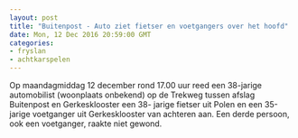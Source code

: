 ```yaml
---
layout: post
title: "Buitenpost - Auto ziet fietser en voetgangers over het hoofd"
date: Mon, 12 Dec 2016 20:59:00 GMT
categories: 
- fryslan 
- achtkarspelen 
---
```


Op maandagmiddag 12 december rond 17.00 uur reed een 38-jarige automobilist (woonplaats onbekend)  op de Trekweg tussen afslag Buitenpost en Gerkesklooster een 38- jarige fietser uit Polen en een 35-jarige  voetganger uit Gerkesklooster van achteren aan. Een derde persoon, ook een voetganger, raakte niet gewond.
